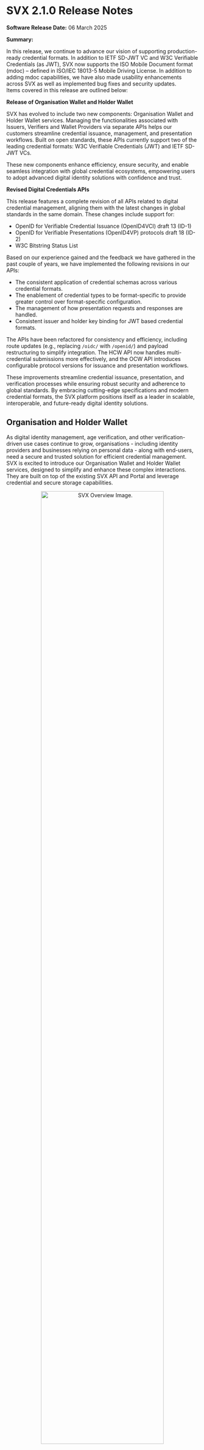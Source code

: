 # SVX 2.1.0 Release Notes

**Software Release Date:** 06 March 2025

**Summary:** 

In this release, we continue to advance our vision of supporting production-ready credential formats. In addition to IETF SD-JWT VC and W3C Verifiable Credentials (as JWT), SVX now supports the ISO Mobile Document format (mdoc) – defined in ISO/IEC 18013-5 Mobile Driving License. In addition to adding mdoc capabilities, we have also made usability enhancements across SVX as well as implemented bug fixes and security updates.  
Items covered in this release are outlined below:

**Release of Organisation Wallet and Holder Wallet**  

SVX has evolved to include two new components: Organisation Wallet and Holder Wallet services. Managing the functionalities associated with Issuers, Verifiers and Wallet Providers via separate APIs helps our customers streamline credential issuance, management, and presentation workflows. Built on open standards, these APIs currently support two of the leading credential formats: W3C Verifiable Credentials (JWT) and IETF SD-JWT VCs. 

These new components enhance efficiency, ensure security, and enable seamless integration with global credential ecosystems, empowering users to adopt advanced digital identity solutions with confidence and trust.

**Revised Digital Credentials APIs**

This release features a complete revision of all APIs related to digital credential management, aligning them with the latest changes in global standards in the same domain. These changes include support for: 

- OpenID for Verifiable Credential Issuance (OpenID4VCI) draft 13 (ID-1) 
- OpenID for Verifiable Presentations (OpenID4VP) protocols draft 18 (ID-2)
- W3C Bitstring Status List

Based on our experience gained and the feedback we have gathered in the past couple of years, we have implemented the following revisions in our APIs:

- The consistent application of credential schemas across various credential formats.
- The enablement of credential types to be format-specific to provide greater control over format-specific configuration.
- The management of how presentation requests and responses are handled.
- Consistent issuer and holder key binding for JWT based credential formats.

The APIs have been refactored for consistency and efficiency, including route updates (e.g., replacing `/oidc/` with `/openid/`) and payload restructuring to simplify integration. The HCW API now handles multi-credential submissions more effectively, and the OCW API introduces configurable protocol versions for issuance and presentation workflows.

These improvements streamline credential issuance, presentation, and verification processes while ensuring robust security and adherence to global standards. By embracing cutting-edge specifications and modern credential formats, the SVX platform positions itself as a leader in scalable, interoperable, and future-ready digital identity solutions.

## Organisation and Holder Wallet
As digital identity management, age verification, and other verification-driven use cases continue to grow, organisations - including identity providers and businesses relying on personal data - along with end-users, need a secure and trusted solution for efficient credential management. SVX is excited to introduce our Organisation Wallet and Holder Wallet services, designed to simplify and enhance these complex interactions. They are built on top of the existing SVX API and Portal and leverage credential and secure storage capabilities.

<p align="center">
<img align="center" src="/.gitbook/assets/Release_2.0.0_SVX_Overview.png" alt="SVX Overview Image." width="80%">
</p>

Both components offer the necessary tools for customers looking to participate in the Issuer-Holder-Verifier model using digital credentials as a mechanism to exchange Issuer asserted claims about the Holder.

<p align="center">
<img align="center" src="/.gitbook/assets/Release_2.0.0_Data_Model.png" alt="Data Model Image." width="80%">
</p>

### Organisation Wallet Services
Composed of the following tools to bootstrap issuance and verification of credentials:

- Organisation Cloud Wallet (OCW) service for streamlining issuance and verification of credentials for organisations.
- Issuer / Verifier websites integrated with OCW for jumpstarting use cases.

### Holder Cloud Wallet Services
Composed of the following tools:

- Holder Cloud Wallet (HCW) service for streamlining key management, DID management, and the issuance and presentation of credentials.
- White-label Holder Wallet Front End; a multi-platform mobile app, integrated with the HCW service.
- Out-of-the box integration with OAuth 2.0 & OpenID Connect compatible IdPs for user authentication.

### Benefits of Organisation and Holder Cloud Wallet Services
**1. Comprehensive Credential Management:**
- Organisation Wallet: Enables seamless issuance, storage, and presentation of digital credentials for efficient identity operations.
- Holder Wallet: Allows end-users to receive, claim, and present Verifiable Credentials with ease.

**2. Interoperability Across Ecosystems:**
- Both wallets are built on widely accepted standards, including but not limited to OpenID for Verifiable Credential Issuance (OpenID4VCI), OpenID for Verifiable Presentations (OpenID4VP) and IETF SD-JWT VC.
- They enable interoperability across various credential ecosystems unlocking valuable use cases.

**3. Enhanced Security and Trust:**
- Organisation Wallet: Protects sensitive identity data and ensures the authenticity and integrity of issued credentials.
- Holder Wallet: Safeguards individual user data while ensuring the validity of presented credentials.

**4. Scalable Integration:**
- Both services offer APIs that enable organisations, companies, and individuals to integrate seamlessly into existing credential ecosystems, ensuring broad scalability and ease of adoption.

**5. Support for Various Credential Formats:**

The APIs enable the issuance, presentation, and verification of multiple credential formats, including:
- W3C Verifiable Credential Data Model (VCDM) JWT
- IETF SD-JWT VC

**6. Future-Ready Digital Identity Solutions:**
- Both wallets provide a strong foundation for adopting advanced technologies like Verifiable Credentials and decentralised identity frameworks, supporting a wide range of use cases and future innovations.

**7. Streamlined Data and Workflow Management:**
- Organisation Wallet: Simplifies the administration of credential types and linked records, reducing complexity.
- Holder Wallet: Offers a user-friendly mechanism for managing credentials, ensuring smooth workflows for end-users.

**8. Backend Services Designed for Efficiency, Privacy, and Security:**
- Both the Organisation and Holder Wallets are backend services, purposefully designed to prioritise efficiency, privacy, and security in managing credentials.
- The APIs empower SVX customers to develop customised, robust front-end solutions while leveraging global frameworks to ensure seamless interoperability across ecosystems.
- Both services integrate with existing OpenID & OAuth 2.0 compatible IDPs for identity and access management.

## Revised Digital Credentials APIs
To recap, the revision of our Digital Credentials API has led to the following outcomes:
- The consistent application of credential schemas across various credential formats.
- The enablement of credential types to be format-specific to provide greater control over format-specific configuration.
- The management of how presentation requests and responses are handled.
- Consistent issuer and holder key binding for JWT based credential formats.

### Improved Credential and Verification Templates
- When creating Credential Templates, Organisation Administrators can now choose from either `jwt_vc_json` or `vc+sd-jwt` credential formats. This results in format-specific templates that allow customisation of format specific features. For example, when creating a `vc+sd-jwt` credential template, it is now possible to specify disclosure frames associated with selectively disclosable credentials.
- Organisation Administrators have more control when creating verification templates. They can add multiple verifiable credentials of both types (`jwt_vc_json` and `vc+sd-jwt`) to a single verification request and can define the associated options as specified in DIF Presentation Exchange per required credential. See video below for reference.

<p align="center">
<img align="center" src="/.gitbook/assets/Release_2.0.0_Verification_Template_Creation.gif" alt="Data Model Image." width="80%">
</p>

- **Credential and Verification Templates:**
  - Added the option to select either `jwt_vc_json` or `vc+sd-jwt` credential format when creating a credential template to increase specificity and to enable more use cases.
  - Added a field for specifying disclosure frames when creating `vc+sd-jwt` credential templates to increase control over `vc+sd-jwt` credential issuance.
  - Added a Format column to the credential templates view screen for improved organisation.
  - Added new `credential name` and `format` fields (per required credential) when creating verification templates for enhanced customisation and usability.
  - Made `format algorithm` and `Constraints` _required_ fields when creating verification templates to extend customisation over each required credential.

- **Request Responses:**
  - Added the date a request response was archived (when viewing its details) to enable more accurate record keeping. The associated attribute is `archived on`.

## Consistent Key Binding for Issuer and Holder
- It is now possible to reference a cryptographic key or DID controlled by the Holder with all JWT based formats in a consistent manner. This is done by using the `cnf` claim, introduced in [Proof-of-Possession Key Semantics for JSON Web Tokens (RFC7800)](https://datatracker.ietf.org/doc/html/rfc7800).

Below is an example of an unprotected payload of a JSON Web Token demonstrating how key binding works when using the JWK member to reference the public key part of an asymmetric keypair.

```
{
  "cnf": { 
    "jwk": {
      "kty": "EC",
      "x": "tr_F2pPBVmlpysrvPRojMIrI06DiuhXBz8B9idb8R6s",
      "y": "2MlG9HNZfFZFB6Tv7lUB6KZLaBh2YF77yU8WzPswmqc",
      "crv": "P-256",
      "alg": "ES256"
    }
  }
}
```

Below is an example of an unprotected payload of a JSON Web Token demonstrating how key binding works when using the JWK member referencing a DID URL using the `kid` of the JWK member as well as including the public key of an asymmetric keypair controlling the DID.

```
{
  "cnf": { 
    "jwk": {
      "kid": "did:key:base64#key1-id",
      "kty": "EC",
      "x": "tr_F2pPBVmlpysrvPRojMIrI06DiuhXBz8B9idb8R6s",
      "y": "2MlG9HNZfFZFB6Tv7lUB6KZLaBh2YF77yU8WzPswmqc",
      "crv": "P-256",
      "alg": "ES256"
    }
  }
  "credentialSubject": {
    "id": undefined 
  }
}
```

Note that in the latter case the `id` property of the `credentialSubject` claim remains undefined to not cause clashes.
- Similarly to the point above, an Issuer can be both a HTTPS URL or a DID for all JWT based credential formats (`jwt_vc_json`, `vc+sd-jwt`). 

## Support for X.509 Certificate Chains
- Credentials and Presentation Requests can now be secured using X.509 Certificate Chains. These use the `x5c` header claim, which is a list of X.509 Certificates, that enables verification of the JWT's digital signature. This mechanism ensures the authenticity and integrity of the JWT, helping to prevent token abuse and foster trust between parties. While this component validates the correctness of the signature, it is at the discretion of the SVX consumer to configure and implement trust checks.

## Updated JSON Schema Support
- **Schema Update:** VC API now supports the latest version of the [VC JSON Schema specification](https://www.w3.org/TR/vc-json-schema/). The schema now describes the entire credential, not just credentialSubject as in earlier implementations. For W3C VCDM credentials, credentialSubject must now be explicitly included in the schema.
- **Backward Compatibility:** The verification process continues to support older formats based on the credentialSchema.type attribute. Supported types include:
  - JsonSchemaValidator2018 (current implementation)
  - JsonSchema2023, JsonSchema, and FullJsonSchemaValidator2021 (latest spec versions)
  - Unknown formats will result in errors
- **Schema Usage:**
  - Credential generation no longer includes `credentialSchema`, as it is rarely used in the VC ecosystem.
  - Schemas are used internally to validate if provided data matches the schema during credential generation.
  - Schemas may include reserved attributes (e.g., exp, issuanceDate), though it is recommended to focus on user claims. Reserved claims are respected and customisable if included.
- **Credential Formats:** Different credential formats may require distinct schemas.

This update ensures compliance with the latest specifications and maintains compatibility with legacy formats.

## Various
### UX enhancements
- Added copy buttons to the `Organisation ID` field in Organisation Account Settings, and `Application Domain` field when viewing Applications' details for improved user convenience.

<p align="center">
<img align="center" src="/.gitbook/assets/Release_2.0.0_Organisation_ID_Field.png" alt="Organisation ID Field Image." width="80%">
</p>

<p align="center">
<img align="center" src="/.gitbook/assets/Release_2.0.0_Application_Domain_Field.png" alt="Application Domain Field Image." width="80%">
</p>

- Corrected the spelling of `Documentations` to `Documentation` on Tenant and Organisation navigation menus.
- Changed Organisation navigation menu item name and associated screens from `Issue / Revoke Credentials` to `View credentials` as credential issuance functionality has been removed from the Portal (for more information see the [Deprecations and EOL](#deprecations-and-EOL) section).

<p align="center">
<img align="center" src="/.gitbook/assets/Release_2.0.0_View_Credentials.png" alt="View Credentials Image." width="80%">
</p>

- Removed the `Issue Credential` action item as seen in the item dropdown menu via the `Credential Templates` page. This is due to credential issuance functionality being removed from the Portal (for more information see the [Deprecations and EOL](#deprecations-and-EOL) section).

<p align="center">
<img align="center" src="/.gitbook/assets/Release_2.0.0_Verification_Templates.png" alt="Verification Templates Image." width="80%">
</p>

- The View Verification Request and View Response pages now display either `Wallet DID` or `Issuer URL` as a way to identify either the wallet or issuing organisation. This change was implemented due to `sd+vc-jwt`s not containing a `DID` resulting in an empty field in the Portal. 

### SDK Update
- Upgraded `meeco/sdk` to version `7.8.0-beta` for access to the latest features including those offered by the VC API V2 update.
- Updated `meeco/sdk` to include missing filter properties when creating a verification template. Previously, filter properties including `number` and `arrays` were not included resulting in verification templates to error.

## In summary
- **Bitstring Status List Support:** Enabled issuing and verifying revocable credentials using the new [W3C Bitstring Status List specification](https://www.w3.org/TR/vc-bitstring-status-list/). This is a new specification that enables the publishing of status information such as suspension or revocation of Verifiable Credentials using bitstrings in a privacy-preserving and performance-enhancing way.
- **Schema Improvements:** Added support for a newer version of [W3C JSON Schema](https://www.w3.org/TR/vc-json-schema/). Introduced greater schema definition flexibility so both credential formats: `jwt_vc_json` and `vc+sd-jwt` can be described independently.
- **Credential Types/Templates:** Format configuration introduced to the credential type entity. As credential formats have different requirements and configurations, keeping the credential type entity isolated makes its management easier.
- **Presentation Definitions/Templates:** API extended to support majority of [DIF PEX v2.1.0](https://identity.foundation/presentation-exchange/spec/v2.1.0/). Instead of providing only Credential Type IDs that are expected by the Presentation Definition, Organisation Administrators have to provide a full Presentation Definition structure with the required constraints.
- **New API Features:** Introduced endpoints and attributes for improved credential generation, presentation requests, and payload validation.
- **Streamlined Responses:** Simplified payloads and response structures for better clarity and alignment with updated standards.
- **Interoperability Updates:**
  - Adopted OpenID4VP [version draft18](https://openid.net/specs/openid-4-verifiable-presentations-1_0-18.html) (Implementors Draft 2).
  - Adopted OpenID4VCI [version draft13](https://openid.net/specs/openid-4-verifiable-credential-issuance-1_0-13.html) (Implementors Draft 1).
  - Integrated JSON Schema validation as per [DIF PEX v2.1.0](https://identity.foundation/presentation-exchange/spec/v2.1.0/).

# Other New Functionalities
## Portal
### Create Credential Template
- Added Type (vct) field for `vc+sd-jwt` format when creating, editing and viewing a credential template in the `Credential templates` section.
<p align="center">
<img align="center" src="../.gitbook/assets/releases/2.1.0/Release_2.1.0_NewFunctionalities_AddedVCT.png" alt="Credential Template - VCT field is added" width="80%">
</p>  

- Added `Disclosure Frame` field on `Create credential template` page for `vc+sd-jwt` format.
<p align="center">
<img align="center" src="../.gitbook/assets/releases/2.1.0/Release_2.1.0_NewFunctionalities_DisclosureFrame.png" alt="Credential Template - Disclosure field is added" width="80%">
</p>  

- It is now possible for users to set and edit a credential’s validity period in the `Create credential template` page.
<p align="center">
<img align="center" src="../.gitbook/assets/releases/2.1.0/Release_2.1.0_NewFunctionalities_ValidPeriod.png" alt="Credential Template - Valid period is editable" width="80%">
</p>  

### View Credential Template
- After creating a credential template, users can now view the valid from and expires information based on the configuration set when creating the credential template.
<p align="center">
<img align="center" src="../.gitbook/assets/releases/2.1.0/Release_2.1.0_NewFunctionalities_ViewCredentialTemplate_ValidationPeriod.png" alt="View Credential Template - Valid from/until is shown in the VC image" width="80%">
</p>  

### Manage Account
- Added `Language` section to `Manage Account` page to allow a user to change their default language. This feature currently supports English and Japanese.
<p align="center">
<img align="center" src="../.gitbook/assets/releases/2.1.0/Release_2.1.0_NewFunctionalites_LanguageSettings.png" alt="Admin Language Page" width="80%">
</p>  


# Enhancements
## Portal
### Changed
- Tenants can be searched for by their IDs or fragments of their IDs.
<p align="center">
<img align="center" src="../.gitbook/assets/releases/2.1.0/Release_2.1.0_Enhancements_TenantIDSearch.png" alt="Tenants - Search tenatns by tenant ID" width="80%">
</p>  

- Changed all instances of credential `format` to a human readable name when viewing on the `Credential templates` page. If the format is `mso_mdoc` then the document type is also displayed.
<p align="center">
<img align="center" src="../.gitbook/assets/releases/2.1.0/Release_2.1.0_Enhancements_FormatName.png" alt="Credential Templates - Show Format names" width="80%">
</p>  

- Changed the order of fields on `Create verification template` screen so that the format selection field is above the fields it affects. This improves usability and information hierarchy.
<p align="center">
<img align="center" src="../.gitbook/assets/releases/2.1.0/Release_2.1.0_Enhancements_OrderOfFields.png" alt="Create Verification Template - Fixed the order of the fields" width="80%">
</p>  

- When viewing a verification response, shared credentials that do not contain any data no longer display an empty box on the `View Response` screen. Instead, a warning message appears stating "No credential details provided".
<p align="center">
<img align="center" src="../.gitbook/assets/releases/2.1.0/Release_2.1.0_Enhancements_ViewResponse.png" alt="View verification reseponse - Display warning message when there is no credential provided for presentation" width="80%">
</p>  

- Migrated the application from Webpack to Vite for improved performance.

## SVX API
### Changed
- Improved the reliability of event processing by using a new AMQP architecture with a background AMQP consumer in Ruby (on Rails) components. Connections to RabbitMQ are now more stable for Vault and Keystore.

## OW API
### Added
- Added enforcement of `kid` presence in `ACCESS_TOKEN_JKWS`, `AUTHORIZATION_SERVER_JWKS`, and `ISSUER_JWKS `configurations.
- Added validation of `access_token` against cNonce for security, preventing brute force attacks on the `cNonce`.
- Added optional configuration variable `SWAGGER_UI_ENABLED` to enable/disable Swagger UI (accessible at `/openapi/ui`). By default, Swagger UI is enabled, but it can be disabled by setting `SWAGGER_UI_ENABLED='false'`.
- Added `TEST_ENDPOINTS_ENABLED` configuration variable to enable/disable `test/*` set of endpoint. When turned off, the Test UI is no longer accessible, but issuance and presentation flows keep working.

### Removed
- `upgradeInsecureRequests` CSP directive from Content-Security-Policy response header as it was forcing the browser to upgrade all requests to HTTPS.

## HW API
### Added
- Added optional configuration variable `SWAGGER_UI_ENABLED` to enable/disable Swagger UI (accessible at `/openapi/ui`). By default, Swagger UI is enabled, but it can be disabled by setting `SWAGGER_UI_ENABLED='false'`.

### Removed
- `upgradeInsecureRequests` CSP directive from Content-Security-Policy response header as it was forcing the browser to upgrade all requests to HTTPS.
- Removed the `format` property from the `POST /wallets/{walletId}/receive/get_credential` payload.

### Changed
- The `client_id` parameter is now required for wallet-initiated issuance and Authorization Code Grant when calling the `POST /wallets/:walletId/receive/get_access_token` endpoint.
- `vc+sd-jwt` credential claims are no longer by default disclosed if `claims_to_disclose` parameter was not provided when presenting.

# Bug Fixes
## Portal
- Fixed translation of version numbers in `Footer` that resulted in no version number being displayed.
- Fixed Tenant ID label in Tenants list and the administered Tenants from `Tenant DID` to `Tenant ID`.
- Fixed the schema name to be editable on the `Credential Schema` page.

## OW API
- Fixed an issue where existing values were not being set correctly for text area elements on `test/issue` page.

# Security Updates
## SVX API  
- Node in VC upgraded to version 20.18
- OpenAPI generator in VC upgraded to version 7.10.0
- @nestjs/swagger in VC upgraded to 8.1.1
- SDK Typescript version to ^5.0.0 and Node version to ^20.0.0 in VC 
- Ruby upgraded to 3.3.6
- Elixir upgraded tp 1.18.2
- Erlang upgraded from version 26.2.5.7

## OW API
- Node in VC upgraded to version 20.18
- OpenAPI generator in VC upgraded to version 7.10.0
- SDK Typescript version to ^5.0.0 and Node version to ^20.0.0

## HW API
- Node in VC upgraded to version 20.18

# Holder Wallet Frontend (HW-FE) Updates
- Current latest version: 2.6.4
- Added ability to receive and present credentials with mdoc format
- Added ability to support credential issuance auth flow
- Added `openid4vp-draft18` in the Request Protocol Version to enable selection in the wallet configuration
<p align="center">
<img align="center" src="../.gitbook/assets/releases/2.1.0/Release_2.1.0_HWFE.PNG" alt="HW-FE Added openid4vp-draft18 protocol versions in Wallet Config" width="320px">
</p>   

- Fixed display "That barcode appears to be invalid" error when logged in with Auth0

# Deprecations and EOL
None